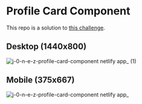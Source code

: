 # Profile Card Component

This repo is a solution to [this challenge](https://www.frontendmentor.io/challenges/profile-card-component-cfArpWshJ).

## Desktop (1440x800)

![j-0-n-e-z-profile-card-component netlify app_ (1)](https://github.com/j-0-n-e-z/profile-card-component/assets/46866168/21cbcea9-b80c-441e-a8ed-a2f1a7615d1a)

## Mobile (375x667)

![j-0-n-e-z-profile-card-component netlify app_](https://github.com/j-0-n-e-z/profile-card-component/assets/46866168/76be9ce8-bca2-4e9b-9ffe-61d8d9f6d395)
